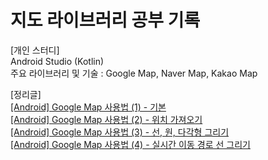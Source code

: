 # 지도 라이브러리 공부 기록
  
[개인 스터디]  
Android Studio (Kotlin)  
주요 라이브러리 및 기술 : Google Map, Naver Map, Kakao Map  


[정리글]  
[[Android] Google Map 사용법 (1) - 기본](https://blog.naver.com/zoooa16/222979142797)  
[[Android] Google Map 사용법 (2) - 위치 가져오기](https://blog.naver.com/zoooa16/222979192089)  
[[Android] Google Map 사용법 (3) - 선, 원, 다각형 그리기](https://blog.naver.com/zoooa16/222979755337)  
[[Android] Google Map 사용법 (4) - 실시간 이동 경로 선 그리기](https://blog.naver.com/zoooa16/222979823623)  
